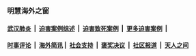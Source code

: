 
### 明慧海外之窗

####  [武汉肺炎](indexes/365.md?t=02151400) &nbsp;|&nbsp;  [迫害案例综述](indexes/328.md?t=02151400) &nbsp;|&nbsp; [迫害致死案例](indexes/277.md?t=02151400)  &nbsp;|&nbsp; [更多迫害案例](indexes/81.md?t=02151400)  &nbsp;|&nbsp; 
####  [时事评论](indexes/19.md?t=02151400) &nbsp;|&nbsp; [海外简讯](indexes/245.md?t=02151400)&nbsp;|&nbsp;  [社会支持](indexes/140.md?t=02151400) &nbsp;|&nbsp; [褒奖决议](indexes/282.md?t=02151400) &nbsp;|&nbsp; [社区报道](indexes/91.md?t=02151400)  &nbsp;|&nbsp; [天人之间](indexes/78.md?t=02151400) 

